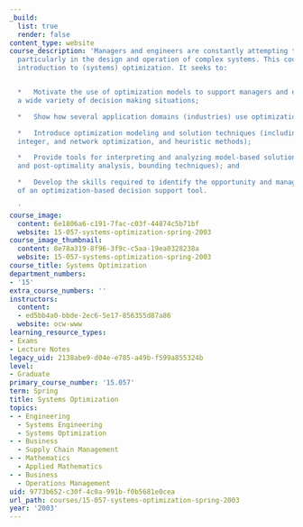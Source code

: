```yaml
---
_build:
  list: true
  render: false
content_type: website
course_description: 'Managers and engineers are constantly attempting to optimize,
  particularly in the design and operation of complex systems. This course is an application-oriented
  introduction to (systems) optimization. It seeks to:


  *   Motivate the use of optimization models to support managers and engineers in
  a wide variety of decision making situations;

  *   Show how several application domains (industries) use optimization;

  *   Introduce optimization modeling and solution techniques (including linear, non-linear,
  integer, and network optimization, and heuristic methods);

  *   Provide tools for interpreting and analyzing model-based solutions (sensitivity
  and post-optimality analysis, bounding techniques); and

  *   Develop the skills required to identify the opportunity and manage the implementation
  of an optimization-based decision support tool.

  '
course_image:
  content: 6e1806a6-c191-7fac-c03f-44874c5b71bf
  website: 15-057-systems-optimization-spring-2003
course_image_thumbnail:
  content: 8e78a319-8f96-3f9c-c5aa-19ea0328238a
  website: 15-057-systems-optimization-spring-2003
course_title: Systems Optimization
department_numbers:
- '15'
extra_course_numbers: ''
instructors:
  content:
  - ed5bb4a0-bbde-2ec6-5e17-856355d87a86
  website: ocw-www
learning_resource_types:
- Exams
- Lecture Notes
legacy_uid: 2138abe9-d04e-e785-a49b-f599a855324b
level:
- Graduate
primary_course_number: '15.057'
term: Spring
title: Systems Optimization
topics:
- - Engineering
  - Systems Engineering
  - Systems Optimization
- - Business
  - Supply Chain Management
- - Mathematics
  - Applied Mathematics
- - Business
  - Operations Management
uid: 9773b652-c30f-4c0a-991b-f0b5681e0cea
url_path: courses/15-057-systems-optimization-spring-2003
year: '2003'
---
```

